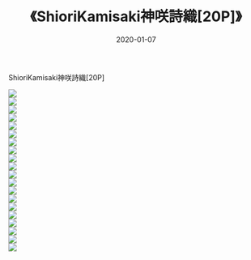 ﻿---
layout: post
title:  《ShioriKamisaki神咲詩織[20P]》
date:   2020-01-07
img: http://imgx.orgx.ga/漏D/2020/ShioriKamisaki神咲詩織[20P]/000.jpg
categories: [美女, 清纯, 唯美]
---

ShioriKamisaki神咲詩織[20P]

  ![](http://imgx.orgx.ga/漏D/2020/ShioriKamisaki神咲詩織[20P]/001.jpg) <br> ![](http://imgx.orgx.ga/漏D/2020/ShioriKamisaki神咲詩織[20P]/002.jpg) <br> ![](http://imgx.orgx.ga/漏D/2020/ShioriKamisaki神咲詩織[20P]/003.jpg) <br> ![](http://imgx.orgx.ga/漏D/2020/ShioriKamisaki神咲詩織[20P]/004.jpg) <br> ![](http://imgx.orgx.ga/漏D/2020/ShioriKamisaki神咲詩織[20P]/005.jpg) <br> ![](http://imgx.orgx.ga/漏D/2020/ShioriKamisaki神咲詩織[20P]/006.jpg) <br> ![](http://imgx.orgx.ga/漏D/2020/ShioriKamisaki神咲詩織[20P]/007.jpg) <br> ![](http://imgx.orgx.ga/漏D/2020/ShioriKamisaki神咲詩織[20P]/008.jpg) <br> ![](http://imgx.orgx.ga/漏D/2020/ShioriKamisaki神咲詩織[20P]/009.jpg) <br> ![](http://imgx.orgx.ga/漏D/2020/ShioriKamisaki神咲詩織[20P]/010.jpg) <br> ![](http://imgx.orgx.ga/漏D/2020/ShioriKamisaki神咲詩織[20P]/011.jpg) <br> ![](http://imgx.orgx.ga/漏D/2020/ShioriKamisaki神咲詩織[20P]/012.jpg) <br> ![](http://imgx.orgx.ga/漏D/2020/ShioriKamisaki神咲詩織[20P]/013.jpg) <br> ![](http://imgx.orgx.ga/漏D/2020/ShioriKamisaki神咲詩織[20P]/014.jpg) <br> ![](http://imgx.orgx.ga/漏D/2020/ShioriKamisaki神咲詩織[20P]/015.jpg) <br> ![](http://imgx.orgx.ga/漏D/2020/ShioriKamisaki神咲詩織[20P]/016.jpg) <br> ![](http://imgx.orgx.ga/漏D/2020/ShioriKamisaki神咲詩織[20P]/017.jpg) <br> ![](http://imgx.orgx.ga/漏D/2020/ShioriKamisaki神咲詩織[20P]/018.jpg) <br> ![](http://imgx.orgx.ga/漏D/2020/ShioriKamisaki神咲詩織[20P]/019.jpg) <br> ![](http://imgx.orgx.ga/漏D/2020/ShioriKamisaki神咲詩織[20P]/020.jpg) <br>